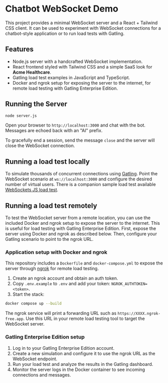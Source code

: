 # Chatbot WebSocket Demo

This project provides a minimal WebSocket server and a React + Tailwind CSS client. It can be used to experiment with WebSocket connections for a chatbot-style application or to run load tests with Gatling.

## Features

- Node.js server with a handcrafted WebSocket implementation.
- React frontend styled with Tailwind CSS and a simple SaaS look for **Acme Healthcare**.
- Gatling load test examples in JavaScript and TypeScript.
- Docker and ngrok setup for exposing the server to the internet, for remote load testing with Gatling Enterprise Edition.

## Running the Server

```bash
node server.js
```

Open your browser to `http://localhost:3000` and chat with the bot. Messages are echoed back with an "AI" prefix.

To gracefully end a session, send the message `close` and the server will close the WebSocket connection.

## Running a load test locally

To simulate thousands of concurrent connections using [Gatling](https://gatling.io/). Point the WebSocket scenario at `ws://localhost:3000` and configure the desired number of virtual users. There is a companion sample load test available [WebSockets JS load test](https://github.com/stb13579/WebSocketTestJS).


## Running a load test remotely

To test the WebSocket server from a remote location, you can use the included Docker and ngrok setup to expose the server to the internet. This is useful for load testing with Gatling Enterprise Edition. First, expose the server using Docker and ngrok as described below. Then, configure your Gatling scenario to point to the ngrok URL.

### Application setup with Docker and ngrok

This repository includes a `Dockerfile` and `docker-compose.yml` to expose the server through [ngrok](https://ngrok.com) for remote load testing.

1. Create an ngrok account and obtain an auth token.
2. Copy `.env.example` to `.env` and add your token: `NGROK_AUTHTOKEN=<token>`.
3. Start the stack:

```bash
docker compose up --build
```

The ngrok service will print a forwarding URL such as `https://XXXX.ngrok-free.app`. Use this URL in your remote load testing tool to target the WebSocket server.

### Gatling Enterprise Edition setup
1. Log in to your Gatling Enterprise Edition account.
2. Create a new simulation and configure it to use the ngrok URL as the WebSocket endpoint.
3. Run your load test and analyze the results in the Gatling dashboard.
4. Monitor the server logs in the Docker container to see incoming connections and messages.